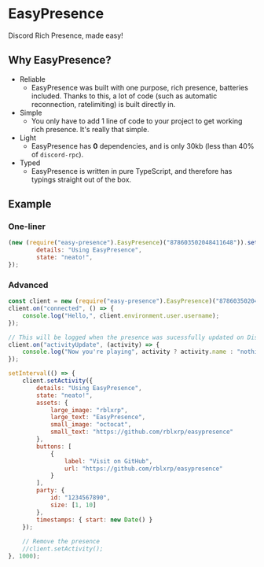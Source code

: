 # EasyPresence

Discord Rich Presence, made easy!

## Why EasyPresence?

 - Reliable
   - EasyPresence was built with one purpose, rich presence, batteries included. Thanks to this, a lot of code (such as automatic reconnection, ratelimiting) is built directly in.
 - Simple
   - You only have to add 1 line of code to your project to get working rich presence. It's really that simple.
 - Light
   - EasyPresence has **0** dependencies, and is only 30kb (less than 40% of `discord-rpc`).
 - Typed
   - EasyPresence is written in pure TypeScript, and therefore has typings straight out of the box.

## Example

### One-liner

```js
(new (require("easy-presence").EasyPresence)("878603502048411648")).setActivity({
        details: "Using EasyPresence",
        state: "neato!",
});
```
### Advanced
```js
const client = new (require("easy-presence").EasyPresence)("878603502048411648"); // replace this with your Discord Client ID.
client.on("connected", () => {
    console.log("Hello,", client.environment.user.username);
});

// This will be logged when the presence was sucessfully updated on Discord.
client.on("activityUpdate", (activity) => {
    console.log("Now you're playing", activity ? activity.name : "nothing!")
});

setInterval(() => {
    client.setActivity({
        details: "Using EasyPresence",
        state: "neato!",
        assets: {
            large_image: "rblxrp",
            large_text: "EasyPresence",
            small_image: "octocat",
            small_text: "https://github.com/rblxrp/easypresence"
        },
        buttons: [
            {
                label: "Visit on GitHub",
                url: "https://github.com/rblxrp/easypresence"
            }
        ],
        party: {
            id: "1234567890",
            size: [1, 10]
        },
        timestamps: { start: new Date() }
    });
    
    // Remove the presence
    //client.setActivity();
}, 1000);
```
